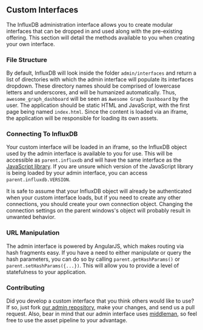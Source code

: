 ## Custom Interfaces

The InfluxDB administration interface allows you to create modular interfaces that can be dropped in and used along with the pre-existing offering. This section will detail the methods available to you when creating your own interface.

### File Structure

By default, InfluxDB will look inside the folder `admin/interfaces` and return a list of directories with which the admin interface will populate its interfaces dropdown. These directory names should be comprised of lowercase letters and underscores, and will be humanized automatically. Thus, `awesome_graph_dashboard` will be seen as `Awesome Graph Dashboard` by the user. The application should be static HTML and JavaScript, with the first page being named `index.html`. Since the content is loaded via an iframe, the application will be responsible for loading its own assets. 

### Connecting To InfluxDB

Your custom interface will be loaded in an iframe, so the InfluxDB object used by the admin interface is available to you for use. This will be accessible as `parent.influxdb` and will have the same interface as the [JavaScript library](https://github.com/influxdb/influxdb-js). If you are unsure which version of the JavaScript library is being loaded by your admin interface, you can access `parent.influxdb.VERSION`.

It is safe to assume that your InfluxDB object will already be authenticated when your custom interface loads, but if you need to create any other connections, you should create your own connection object. Changing the connection settings on the parent windows's object will probably result in unwanted behavior.

### URL Manipulation

The admin interface is powered by AngularJS, which makes routing via hash fragments easy. If you have a need to either manipulate or query the hash parameters, you can do so by calling `parent.getHashParams()` or `parent.setHashParams({...})`. This will allow you to provide a level of statefulness to your application.

### Contributing

Did you develop a custom interface that you think others would like to use? If so, just fork [our admin repository](https://github.com/influxdb/influxdb-admin), make your changes, and send us a pull request. Also, bear in mind that our admin interface uses [middleman](http://middlemanapp.com/), so feel free to use the asset pipeline to your advantage.
